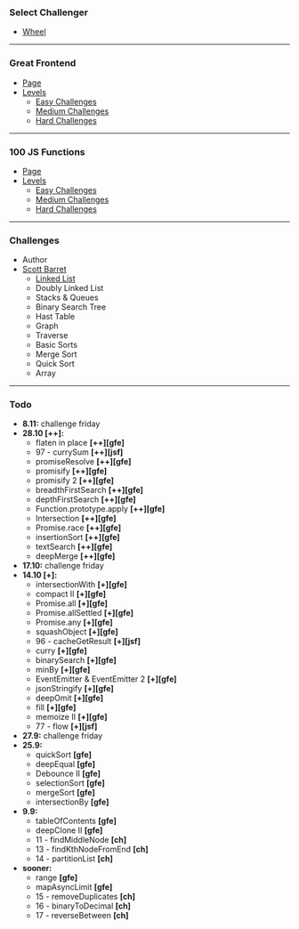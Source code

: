### Select Challenger

-   [Wheel](https://wheelofnames.com/k58-k4v)

---

### Great Frontend

-   [Page](https://www.greatfrontend.com/prepare)
-   [Levels](https://wheelofnames.com/j6k-rbs)
    -   [Easy Challenges](https://wheelofnames.com/5vr-crv)
    -   [Medium Challenges](https://wheelofnames.com/nwh-f7a)
    -   [Hard Challenges](https://wheelofnames.com/gfw-3jv)

---

### 100 JS Functions

-   [Page](https://www.100jsfunctions.com/exercises)
-   [Levels](https://wheelofnames.com/j6k-rbs)
    -   [Easy Challenges](https://wheelofnames.com/3ba-d6s)
    -   [Medium Challenges](https://wheelofnames.com/38u-urz)
    -   [Hard Challenges](https://wheelofnames.com/wpm-kk7)

---

### Challenges

-   Author
-   [Scott Barret](https://wheelofnames.com/gqm-58f)
    -   [Linked List](https://wheelofnames.com/hu9-drd)
    -   Doubly Linked List
    -   Stacks & Queues
    -   Binary Search Tree
    -   Hast Table
    -   Graph
    -   Traverse
    -   Basic Sorts
    -   Merge Sort
    -   Quick Sort
    -   Array

---

### Todo

-   **8.11:** challenge friday
-   **28.10 [++]:**
    -   flaten in place **[++][gfe]**
    -   97 - currySum **[++][jsf]**
    -   promiseResolve **[++][gfe]**
    -   promisify **[++][gfe]**
    -   promisify 2 **[++][gfe]**
    -   breadthFirstSearch **[++][gfe]**
    -   depthFirstSearch **[++][gfe]**
    -   Function.prototype.apply **[++][gfe]**
    -   Intersection **[++][gfe]**
    -   Promise.race **[++][gfe]**
    -   insertionSort **[++][gfe]**
    -   textSearch **[++][gfe]**
    -   deepMerge **[++][gfe]**
-   **17.10:** challenge friday
-   **14.10 [+]:**
    -   intersectionWith **[+][gfe]**
    -   compact II **[+][gfe]**
    -   Promise.all **[+][gfe]**
    -   Promise.allSettled **[+][gfe]**
    -   Promise.any **[+][gfe]**
    -   squashObject **[+][gfe]**
    -   96 - cacheGetResult **[+][jsf]**
    -   curry **[+][gfe]**
    -   binarySearch **[+][gfe]**
    -   minBy **[+][gfe]**
    -   EventEmitter & EventEmitter 2 **[+][gfe]**
    -   jsonStringify **[+][gfe]**
    -   deepOmit **[+][gfe]**
    -   fill **[+][gfe]**
    -   memoize II **[+][gfe]**
    -   77 - flow **[+][jsf]**
-   **27.9:** challenge friday
-   **25.9:**
    -   quickSort **[gfe]**
    -   deepEqual **[gfe]**
    -   Debounce II **[gfe]**
    -   selectionSort **[gfe]**
    -   mergeSort **[gfe]**
    -   intersectionBy **[gfe]**
-   **9.9:**
    -   tableOfContents **[gfe]**
    -   deepClone II **[gfe]**
    -   11 - findMiddleNode **[ch]**
    -   13 - findKthNodeFromEnd **[ch]**
    -   14 - partitionList **[ch]**
-   **sooner:**
    -   range **[gfe]**
    -   mapAsyncLimit **[gfe]**
    -   15 - removeDuplicates **[ch]**
    -   16 - binaryToDecimal **[ch]**
    -   17 - reverseBetween **[ch]**
